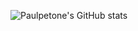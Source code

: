 ![Paulpetone's GitHub stats](https://github-readme-status-bitar.vercel.app/api?username=paulpetone&theme=dark&show_icons=true&count_private=true&include_all_commits=true&disable_animations=true&hide_title=true&hide=prs,issues,contribs)
